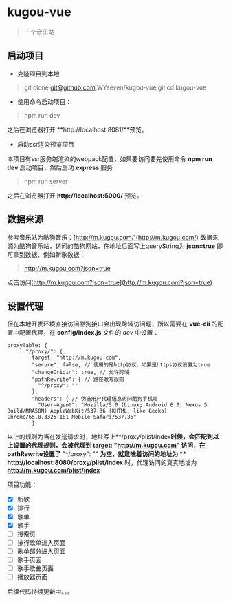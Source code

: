 # kugou-vue

> 一个音乐站

## 启动项目

- 克隆项目到本地

> git clone git@github.com:WYseven/kugou-vue.git
> cd kugou-vue

- 使用命令启动项目：

> npm run dev 

之后在浏览器打开 **http://localhost:8081/**预览。

- 启动ssr渲染预览项目

本项目有ssr服务端渲染的webpack配置，如果要访问要先使用命令 **npm run dev** 启动项目，然后启动 **express** 服务
> npm run server

之后在浏览器打开 **http://localhost:5000/** 预览。

## 数据来源
参考音乐站为酷狗音乐：[http://m.kugou.com/](http://m.kugou.com/)
数据来源为酷狗音乐站，访问的酷狗网站，在地址后面写上queryString为 **json=true** 即可拿到数据，例如新歌数据：
> http://m.kugou.com?json=true

点击访问[http://m.kugou.com?json=true](http://m.kugou.com?json=true)

## 设置代理
但在本地开发环境直接访问酷狗接口会出现跨域访问题，所以需要在 **vue-cli** 的配置中配置代理，在 **config/index.js** 文件的 *dev* 中设置：
```
proxyTable: {
      "/proxy/": { 
        target: "http://m.kugou.com",
        "secure": false, // 使用的是http协议，如果是https协议设置为true
        "changeOrigin": true, // 允许跨域
        "pathRewrite": { // 路径改写规则
          "^/proxy": ""
        },
        "headers": { // 伪造用户代理信息访问酷狗手机端
          "User-Agent": "Mozilla/5.0 (Linux; Android 6.0; Nexus 5 Build/MRA58N) AppleWebKit/537.36 (KHTML, like Gecko) Chrome/65.0.3325.181 Mobile Safari/537.36"
        }
```
以上的规则为当在发送请求时，地址写上**/proxy/plist/index**时候，会匹配到以上设置的代理规则，会被代理到 **target: "http://m.kugou.com"** 访问，在 **pathRewrite**设置了** "^/proxy": "" **为空，就意味着访问的地址为 ** http://localhost:8080/proxy/plist/index** 时，代理访问的真实地址为
**http://m.kugou.com/plist/index**

项目功能：
- [x] 新歌
- [x] 排行
- [x] 歌单
- [x] 歌手
- [ ] 搜索页
- [ ] 排行歌单进入页面
- [ ] 歌单部分进入页面
- [ ] 歌手页面
- [ ] 歌手歌曲页面
- [ ] 播放器页面

后续代码持续更新中。。。



